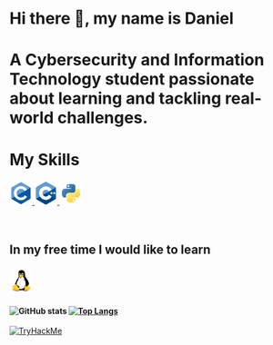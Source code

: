 # Hi there 👋, my name is Daniel


# A Cybersecurity and Information Technology student passionate about learning and tackling real-world challenges.
# My Skills 
###  <p align="left"> <a href="https://www.cprogramming.com/" target="_blank" rel="noreferrer"> <img src="https://raw.githubusercontent.com/devicons/devicon/master/icons/c/c-original.svg" alt="c" width="40" height="40"/> </a> <a href="https://www.w3schools.com/cpp/" target="_blank" rel="noreferrer"> <img src="https://raw.githubusercontent.com/devicons/devicon/master/icons/cplusplus/cplusplus-original.svg" alt="cplusplus" width="40" height="40"/> </a> <a href="https://www.linux.org/" target="_blank" rel="noreferrer">  </a> <a href="https://www.python.org" target="_blank" rel="noreferrer"> <img src="https://raw.githubusercontent.com/devicons/devicon/master/icons/python/python-original.svg" alt="python" width="40" height="40"/> </a> </p>
 

## In my free time I would like to learn
### <img src="https://raw.githubusercontent.com/devicons/devicon/master/icons/linux/linux-original.svg" alt="linux" width="40" height="40"/>


         
#### ![GitHub stats](https://github-readme-stats.vercel.app/api?username=Xocth&show_icons=true) [![Top Langs](https://github-readme-stats.vercel.app/api/top-langs/?username=Xocth)](https://github.com/anuraghazra/github-readme-stats)



[![TryHackMe](https://tryhackme-badges.s3.amazonaws.com/Xocth.png)](https://tryhackme.com/p/Xocth)
